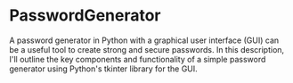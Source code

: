 # PasswordGenerator
A password generator in Python with a graphical user interface (GUI) can be a useful tool to create strong and secure passwords. In this description, I'll outline the key components and functionality of a simple password generator using Python's tkinter library for the GUI.
